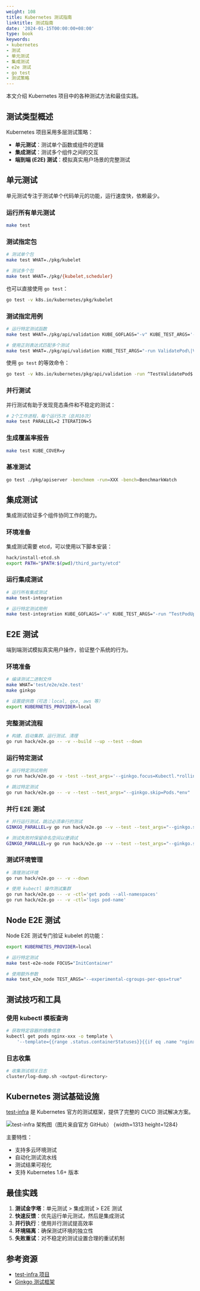 ```yaml
---
weight: 108
title: Kubernetes 测试指南
linktitle: 测试指南
date: '2024-01-15T00:00:00+08:00'
type: book
keywords:
- kubernetes
- 测试
- 单元测试
- 集成测试
- e2e 测试
- go test
- 测试策略
---
```


本文介绍 Kubernetes 项目中的各种测试方法和最佳实践。

## 测试类型概述

Kubernetes 项目采用多层测试策略：

- **单元测试**：测试单个函数或组件的逻辑
- **集成测试**：测试多个组件之间的交互
- **端到端 (E2E) 测试**：模拟真实用户场景的完整测试

## 单元测试

单元测试专注于测试单个代码单元的功能，运行速度快，依赖最少。

### 运行所有单元测试

```bash
make test
```

### 测试指定包

```bash
# 测试单个包
make test WHAT=./pkg/kubelet

# 测试多个包
make test WHAT=./pkg/{kubelet,scheduler}
```

也可以直接使用 `go test`：

```bash
go test -v k8s.io/kubernetes/pkg/kubelet
```

### 测试指定用例

```bash
# 运行特定测试函数
make test WHAT=./pkg/api/validation KUBE_GOFLAGS="-v" KUBE_TEST_ARGS='-run ^TestValidatePod$'

# 使用正则表达式匹配多个测试
make test WHAT=./pkg/api/validation KUBE_TEST_ARGS="-run ValidatePod\|ValidateConfigMap"
```

使用 `go test` 的等效命令：

```bash
go test -v k8s.io/kubernetes/pkg/api/validation -run ^TestValidatePod$
```

### 并行测试

并行测试有助于发现竞态条件和不稳定的测试：

```bash
# 2个工作进程，每个运行5次（总共10次）
make test PARALLEL=2 ITERATION=5
```

### 生成覆盖率报告

```bash
make test KUBE_COVER=y
```

### 基准测试

```bash
go test ./pkg/apiserver -benchmem -run=XXX -bench=BenchmarkWatch
```

## 集成测试

集成测试验证多个组件协同工作的能力。

### 环境准备

集成测试需要 etcd，可以使用以下脚本安装：

```bash
hack/install-etcd.sh
export PATH="$PATH:$(pwd)/third_party/etcd"
```

### 运行集成测试

```bash
# 运行所有集成测试
make test-integration

# 运行特定测试用例
make test-integration KUBE_GOFLAGS="-v" KUBE_TEST_ARGS="-run ^TestPodUpdateActiveDeadlineSeconds$"
```

## E2E 测试

端到端测试模拟真实用户操作，验证整个系统的行为。

### 环境准备

```bash
# 编译测试二进制文件
make WHAT='test/e2e/e2e.test'
make ginkgo

# 设置提供商（可选：local, gce, aws 等）
export KUBERNETES_PROVIDER=local
```

### 完整测试流程

```bash
# 构建、启动集群、运行测试、清理
go run hack/e2e.go -- -v --build --up --test --down
```

### 运行特定测试

```bash
# 运行特定测试用例
go run hack/e2e.go -v -test --test_args='--ginkgo.focus=Kubectl.*rolling.*update'

# 跳过特定测试
go run hack/e2e.go -- -v --test --test_args="--ginkgo.skip=Pods.*env"
```

### 并行 E2E 测试

```bash
# 并行运行测试，跳过必须串行的测试
GINKGO_PARALLEL=y go run hack/e2e.go --v --test --test_args="--ginkgo.skip=\[Serial\]"

# 测试失败时保留命名空间以便调试
GINKGO_PARALLEL=y go run hack/e2e.go --v --test --test_args="--ginkgo.skip=\[Serial\] --delete-namespace-on-failure=false"
```

### 测试环境管理

```bash
# 清理测试环境
go run hack/e2e.go -- -v --down

# 使用 kubectl 操作测试集群
go run hack/e2e.go -- -v -ctl='get pods --all-namespaces'
go run hack/e2e.go -- -v -ctl='logs pod-name'
```

## Node E2E 测试

Node E2E 测试专门验证 kubelet 的功能：

```bash
export KUBERNETES_PROVIDER=local

# 运行特定测试
make test-e2e-node FOCUS="InitContainer"

# 使用额外参数
make test_e2e_node TEST_ARGS="--experimental-cgroups-per-qos=true"
```

## 测试技巧和工具

### 使用 kubectl 模板查询

```bash
# 获取特定容器的镜像信息
kubectl get pods nginx-xxx -o template \
    '--template={{range .status.containerStatuses}}{{if eq .name "nginx"}}{{.image}}{{end}}{{end}}'
```

### 日志收集

```bash
# 收集测试相关日志
cluster/log-dump.sh <output-directory>
```

## Kubernetes 测试基础设施

[test-infra](https://github.com/kubernetes/test-infra) 是 Kubernetes 官方的测试框架，提供了完整的 CI/CD 测试解决方案。

![test-infra 架构图（图片来自官方 GitHub）](https://assets.jimmysong.io/images/book/kubernetes-handbook/develop/testing/kubernetes-test-architecture.webp)
{width=1313 height=1284}

主要特性：
- 支持多云环境测试
- 自动化测试流水线
- 测试结果可视化
- 支持 Kubernetes 1.6+ 版本

## 最佳实践

1. **测试金字塔**：单元测试 > 集成测试 > E2E 测试
2. **快速反馈**：优先运行单元测试，然后是集成测试
3. **并行执行**：使用并行测试提高效率
4. **环境隔离**：确保测试环境的独立性
5. **失败重试**：对不稳定的测试设置合理的重试机制

## 参考资源

- [test-infra 项目](https://github.com/kubernetes/test-infra)
- [Ginkgo 测试框架](https://onsi.github.io/ginkgo/)
